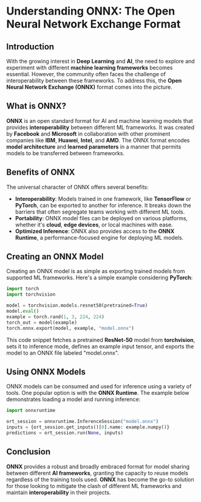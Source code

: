 # Understanding **ONNX**: The Open Neural Network Exchange Format

## Introduction
With the growing interest in **Deep Learning** and **AI**, the need to explore and experiment with different **machine learning frameworks** becomes essential. However, the community often faces the challenge of interoperability between these frameworks. To address this, the **Open Neural Network Exchange (ONNX)** format comes into the picture.

## What is ONNX?
**ONNX** is an open standard format for AI and machine learning models that provides **interoperability** between different ML frameworks. It was created by **Facebook** and **Microsoft** in collaboration with other prominent companies like **IBM**, **Huawei**, **Intel**, and **AMD**. The ONNX format encodes **model architecture** and **learned parameters** in a manner that permits models to be transferred between frameworks.

## Benefits of ONNX
The universal character of ONNX offers several benefits:
- **Interoperability**: Models trained in one framework, like **TensorFlow** or **PyTorch**, can be exported to another for inference. It breaks down the barriers that often segregate teams working with different ML tools.
- **Portability**: ONNX model files can be deployed on various platforms, whether it's **cloud**, **edge devices**, or local machines with ease.
- **Optimized Inference**: ONNX also provides access to the **ONNX Runtime**, a performance-focused engine for deploying ML models.

## Creating an ONNX Model
Creating an ONNX model is as simple as exporting trained models from supported ML frameworks. Here's a simple example considering **PyTorch**:
```python
import torch
import torchvision

model = torchvision.models.resnet50(pretrained=True)
model.eval()
example = torch.rand(1, 3, 224, 224)
torch_out = model(example)
torch.onnx.export(model, example, "model.onnx")
```
This code snippet fetches a pretrained **ResNet-50** model from **torchvision**, sets it to inference mode, defines an example input tensor, and exports the model to an ONNX file labeled "model.onnx".

## Using ONNX Models
ONNX models can be consumed and used for inference using a variety of tools. One popular option is with the **ONNX Runtime**. The example below demonstrates loading a model and running inference:
```python
import onnxruntime

ort_session = onnxruntime.InferenceSession("model.onnx")
inputs = {ort_session.get_inputs()[0].name: example.numpy()}
predictions = ort_session.run(None, inputs)
```

## Conclusion
**ONNX** provides a robust and broadly embraced format for model sharing between different **AI frameworks**, granting the capacity to reuse models regardless of the training tools used. **ONNX** has become the go-to solution for those looking to mitigate the clash of different ML frameworks and maintain **interoperability** in their projects.
